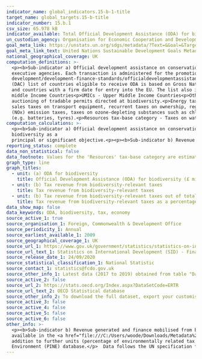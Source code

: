 ```yaml
---
indicator_name: global_indicators.15-b-1-title
target_name: global_targets.15-b-title
indicator_number: 15.b.1
csv_size: 65.978 kB
indicator_available: Total Official Development Assistance (ODA) for biodiversity
un_custodian_agency: Organisation for Economic Cooperation and Development (OECD)
goal_meta_link: https://unstats.un.org/sdgs/metadata/?Text=&Goal=&Target=15.b
goal_meta_link_text: United Nations Sustainable Development Goals Metadata
national_geographical_coverage: UK
computation_definitions: >-
  <p><b>Sub-indicator a) Official development assistance on conservation and sustainable use of biodiversity<b><p>Official Development Assistance (ODA) - Resource flows to developing countries and multilateral organisations provided by official agencies (e.g. the UK Government) or their
  executive agencies. Each transaction is administered for the promotion of the economic development and welfare of developing countries and is concessional in character. More information on ODA can be found on the < a href="http://www.oecd.org/development/financing-sustainable-
  development/development-finance-standards/officialdevelopmentassistancedefinitionandcoverage.htm">OECD website</a>. ODA recipients are broken down in groups according to their Gross National Income (GNI) per capita.<p>Country income classification - The Development Assistance Committee
  (DAC) list of countries eligible to receive ODA is based on Gross National Income per capita as published by the <a href="https://data.worldbank.org/indicator/NY.GNP.PCAP.CD">World Bank</a>. All low and middle income countries are included, with the exception of G8 members, EU members,
  and countries with a firm date for entry into the EU. The list also includes all Least Developed Countries (LDCs) as defined by the <a href = "https://www.un.org/ohrlls/content/least-developed-countries%20">United Nations (UN)</a>.<p>LDCs - Least Developed Countries<p>LMICs - Lower-
  middle Income Countries<p>UMICs - Upper Middle Income Countries<p>Other LICs - Other Low Income Countries<p><b>Sub-indicator b) Revenue generated and finance mobilised from biodiversity-relevant economic instruments<b><p>Biodiversity-relevant taxes - Revenue raised from taxes and
  auctioning of tradable permits directed at biodiversity.<p>Energy tax-base category - Energy products (e.g. fossil fuels and electricity) including those used in transportation (e.g. petrol and diesel). This includes all CO2-related taxes<p>Transport tax-base category - One-off import or
  sales taxes on transport equipment, recurrent taxes on ownership, registration or use of motor vehicles, and other transport-related taxes. (Note that this definition excludes excise taxes on automotive fuels.)<p>Pollution tax-base category - Suplhur Oxides (SOx) and Nitrogen Oxides
  (NOx) emission taxes, taxes on ozone-depleting substances such as chlorofluorocarbons (CFCs), carbon tetrachloride and chlorofluoromethanes (HCFCs), taxes on discharge of wastewater, taxes on packaging (e.g. plastic bags), on final disposal of solid waste and other wasterelated taxes
  (e.g. batteries, tyres).<p>Resources tax-base category - Taxes on water extraction, forest products, hunting and fishing taxes, mining royalties, excavation taxes (e.g. sand and gravel). Note that fees and charges related to water supply are not included.</b>
computation_calculations: >-
  <p><b>Sub-indicator a) Official development assistance on conservation and sustainable use of biodiversity<b><p>Part a) Values given are the sum of all UK ODA in a target year that have a SectorPurposeCode (CRScode) = 41030. This code relates to ODA flows that have
  biodiversity as a
  principal or significant objective.<p><p><b>Sub-indicator b) Revenue generated and finance mobilised from biodiversity-relevant economic instruments<b><p>No calculations were required as data are available straight from the source</p>
reporting_status: complete
data_non_statistical: false
data_footnote: Values for the 'Resources' tax-base category are estimated.
graph_type: line
graph_titles:
  - unit: (a) ODA for biodiversity
    title: Official Development Assistance (ODA) for biodiversity (£ millions)
  - unit: (b) Tax revenue from biodiversity-relevant taxes
    title: Tax revenue from biodiversity-relevant taxes
  - unit: (b) Tax revenue from biodiversity-relevant taxes out of total tax revenue
    title: Tax revenue from biodiversity-relevant taxes as a percentage of total tax revenue
data_show_map: false
data_keywords: ODA, biodiversity, tax, economy
source_active_1: true
source_organisation_1: Foreign, Commonwealth & Development Office
source_periodicity_1: Annual
source_earliest_available_1: 2009
source_geographical_coverage_1: UK
source_url_1: https://www.gov.uk/government/statistics/statistics-on-international-development-final-uk-aid-spend-2019
source_url_text_1: Statistics on International Development (SID) - Final UK Aid Spend 2019
source_release_date_1: 24/09/2020
source_statistical_classification_1: National Statistic
source_contact_1: statistics@fcdo.gov.uk
source_other_info_1: Latest data (2017 to 2019) obtained from table "Data underlying the SID publication". Previous data (2009 to 2016) is available from [SID for 2017](https://www.gov.uk/government/statistics/statistics-on-international-development-2017)
source_active_2: false
source_url_2: https://stats.oecd.org/Index.aspx?DataSetCode=ERTR
source_url_text_2: OECD Statistical database
source_other_info_2: To download the full dataset, export your customised table as a text file (csv) rather than an Excel file.
source_active_3: false
source_active_4: false
source_active_5: false
source_active_6: false
other_info: >-
  <p><b>Sub-indicator b) Revenue generated and finance mobilised from biodiversity-relevant economic instruments<b><p>Please note that values for the 'Resources' tax-base category are estimated.<p>Further information on Tax revenue from biodiversity-relevant economic instruments is
  available in the <a href="file:///C:/Users/woode/Downloads/Metadata%20-%20Environmentally%20related%20tax%20revenue%20(2).pdf">Environmentally related tax revenue Dataset Documentation (PDF 0.18 MB)</a><p> Other environmentally related tax revenue are available from the source, in
  addition to further units (percentage of environmentally related tax revenue, USD 2015 Purchasing Power Parity (PPP), and USD 2015 PPP per capita).<p>Further information on taxes and the associated tax revenue is available on the <href="http://oe.cd/pine"> OECD Policy Instruments for the
  Environment (PINE) database.</p>  Data follows the UN specification for this indicator. This indicator has not been identified in collaboration with topic experts.
---
```


